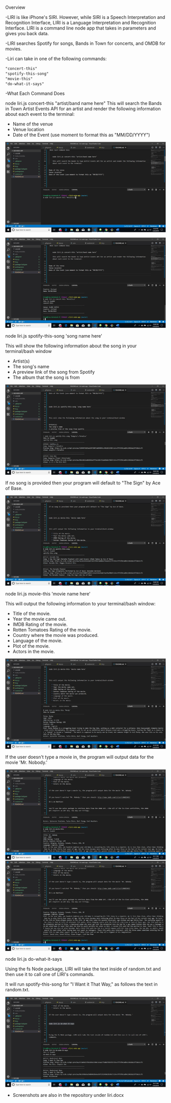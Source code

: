 Overview

-LIRI is like iPhone's SIRI. However, while SIRI is a Speech Interpretation and Recognition Interface, LIRI is a Language Interpretation and Recognition Interface. LIRI is a command line node app that takes in parameters and gives you back data.



-LIRI searches Spotify for songs, Bands in Town for concerts, and OMDB for movies.



-Liri can take in one of the following commands:

    "concert-this"
    "spotify-this-song"
    "movie-this"
    "do-what-it-says"



-What Each Command Does

 node liri.js concert-this "artist/band name here"
 This will search the Bands in Town Artist Events API for an artist and render the following information about each event to the terminal:


* Name of the venue
* Venue location
* Date of the Event (use moment to format this as "MM/DD/YYYY")

![Concert This](concert-this.jpg?raw=true "Concert This")

![Concert This Result](concer-this-result.jpg?raw=true "Concert This Result")



node liri.js spotify-this-song 'song name here'




This will show the following information about the song in your terminal/bash window


* Artist(s)
* The song's name
* A preview link of the song from Spotify
* The album that the song is from


![Spotify This](spotify-this.jpg?raw=true "Spotify This")

If no song is provided then your program will default to "The Sign" by Ace of Base.


![Spotify This AOB](spotify-this-ace.jpg?raw=true "Spotify This AOB")


node liri.js movie-this 'movie name here'


This will output the following information to your terminal/bash window:

   * Title of the movie.
   * Year the movie came out.
   * IMDB Rating of the movie.
   * Rotten Tomatoes Rating of the movie.
   * Country where the movie was produced.
   * Language of the movie.
   * Plot of the movie.
   * Actors in the movie.


![Movie This](movie-this.jpg?raw=true "Movie This")



If the user doesn't type a movie in, the program will output data for the movie 'Mr. Nobody.'

![Movie This Blank](movie-this-nobody.jpg?raw=true "Movie This Blank")
![Movie This Blank cont.](movie-this-nobody2.jpg?raw=true "Movie This Blank cont.")

node liri.js do-what-it-says


Using the fs Node package, LIRI will take the text inside of random.txt and then use it to call one of LIRI's commands.


It will run spotify-this-song for "I Want it That Way," as follows the text in random.txt.

![Do what it says](do-what-it-says.jpg?raw=true "Do what it says")



* Screenshots are also in the repository under liri.docx
